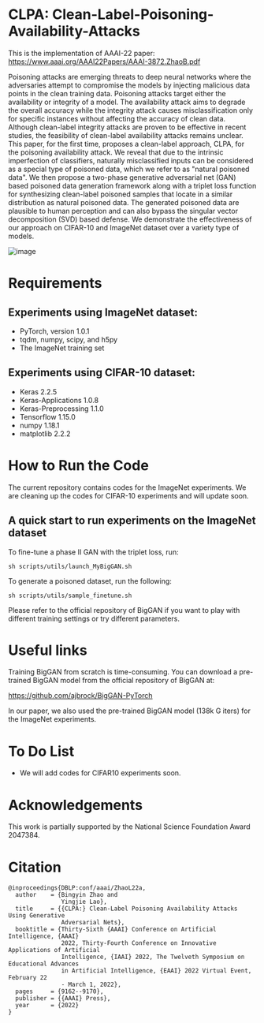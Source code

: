 # CLPA: Clean-Label-Poisoning-Availability-Attacks
This is the implementation of AAAI-22 paper: https://www.aaai.org/AAAI22Papers/AAAI-3872.ZhaoB.pdf

Poisoning attacks are emerging threats to deep neural networks where the adversaries attempt to compromise the models by injecting malicious data points in the clean training data. Poisoning attacks target either the availability or integrity of a model. The availability attack aims to degrade the overall accuracy while the integrity attack causes misclassification only for specific instances without affecting the accuracy of clean data. Although clean-label integrity attacks are proven to be effective in recent studies, the feasibility of clean-label availability attacks remains unclear. This paper, for the first time, proposes a clean-label approach, CLPA, for the poisoning availability attack. We reveal that due to the intrinsic imperfection of classifiers, naturally misclassified inputs can be considered as a special type of poisoned data, which we refer to as "natural poisoned data". We then propose a two-phase generative adversarial net (GAN) based poisoned data generation framework along with a triplet loss function for synthesizing clean-label poisoned samples that locate in a similar distribution as natural poisoned data. The generated poisoned data are plausible to human perception and can also bypass the singular vector decomposition (SVD) based defense. We demonstrate the effectiveness of our approach on CIFAR-10 and ImageNet dataset over a variety type of models.

![image](https://user-images.githubusercontent.com/36553004/157361659-0dda060d-5b6e-4e10-a239-0f45c8f3c49f.png)


# Requirements
## Experiments using ImageNet dataset:

* PyTorch, version 1.0.1
* tqdm, numpy, scipy, and h5py
* The ImageNet training set

## Experiments using CIFAR-10 dataset:

* Keras 2.2.5
* Keras-Applications 1.0.8
* Keras-Preprocessing 1.1.0
* Tensorflow 1.15.0
* numpy 1.18.1
* matplotlib 2.2.2

# How to Run the Code
The current repository contains codes for the ImageNet experiments. We are cleaning up the codes for CIFAR-10 experiments and will update soon.
## A quick start to run experiments on the ImageNet dataset
To fine-tune a phase II GAN with the triplet loss, run:

```
sh scripts/utils/launch_MyBigGAN.sh
```
To generate a poisoned dataset, run the following:

```
sh scripts/utils/sample_finetune.sh
```
Please refer to the official repository of BigGAN if you want to play with different training settings or try different parameters.

# Useful links
Training BigGAN from scratch is time-consuming. You can download a pre-trained BigGAN model from the official repository of BigGAN at:

https://github.com/ajbrock/BigGAN-PyTorch

In our paper, we also used the pre-trained BigGAN model (138k G iters) for the ImageNet experiments.


# To Do List
- We will add codes for CIFAR10 experiments soon.

# Acknowledgements
This work is partially supported by the National Science Foundation Award 2047384.


# Citation
```
@inproceedings{DBLP:conf/aaai/ZhaoL22a,
  author    = {Bingyin Zhao and
               Yingjie Lao},
  title     = {{CLPA:} Clean-Label Poisoning Availability Attacks Using Generative
               Adversarial Nets},
  booktitle = {Thirty-Sixth {AAAI} Conference on Artificial Intelligence, {AAAI}
               2022, Thirty-Fourth Conference on Innovative Applications of Artificial
               Intelligence, {IAAI} 2022, The Twelveth Symposium on Educational Advances
               in Artificial Intelligence, {EAAI} 2022 Virtual Event, February 22
               - March 1, 2022},
  pages     = {9162--9170},
  publisher = {{AAAI} Press},
  year      = {2022}
}
```

